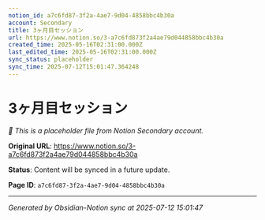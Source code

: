 ```yaml
---
notion_id: a7c6fd87-3f2a-4ae7-9d04-4858bbc4b30a
account: Secondary
title: 3ヶ月目セッション
url: https://www.notion.so/3-a7c6fd873f2a4ae79d044858bbc4b30a
created_time: 2025-05-16T02:31:00.000Z
last_edited_time: 2025-05-16T02:31:00.000Z
sync_status: placeholder
sync_time: 2025-07-12T15:01:47.364248
---
```


# 3ヶ月目セッション

*🔄 This is a placeholder file from Notion Secondary account.*

**Original URL**: https://www.notion.so/3-a7c6fd873f2a4ae79d044858bbc4b30a

**Status**: Content will be synced in a future update.

**Page ID**: `a7c6fd87-3f2a-4ae7-9d04-4858bbc4b30a`

---

*Generated by Obsidian-Notion sync at 2025-07-12 15:01:47*
